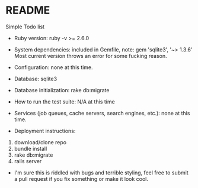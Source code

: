 # README

Simple Todo list

* Ruby version:
ruby -v >= 2.6.0

* System dependencies:
included in Gemfile, note: gem 'sqlite3', '~> 1.3.6'  Most current version throws an error for some fucking reason.

* Configuration:
none at this time.

* Database:
sqlite3

* Database initialization:
rake db:migrate

* How to run the test suite:
N/A at this time

* Services (job queues, cache servers, search engines, etc.):
none at this time.

* Deployment instructions:
1. download/clone repo
2. bundle install
3. rake db:migrate
4. rails server

* I'm sure this is riddled with bugs and terrible styling, feel free to submit a pull request if you fix something or make it look cool.